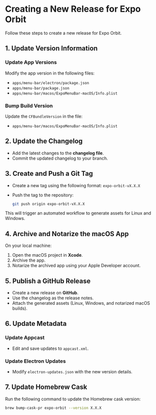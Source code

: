 # **Creating a New Release for Expo Orbit**

Follow these steps to create a new release for Expo Orbit.

## **1. Update Version Information**

### Update App Versions

Modify the app version in the following files:

- `apps/menu-bar/electron/package.json`
- `apps/menu-bar/package.json`
- `apps/menu-bar/macos/ExpoMenuBar-macOS/Info.plist`

### Bump Build Version

Update the `CFBundleVersion` in the file:

- `apps/menu-bar/macos/ExpoMenuBar-macOS/Info.plist`

## **2. Update the Changelog**

- Add the latest changes to the **changelog file**.
- Commit the updated changelog to your branch.

## **3. Create and Push a Git Tag**

- Create a new tag using the following format:
  `expo-orbit-vX.X.X`

- Push the tag to the repository:
  ```bash
  git push origin expo-orbit-vX.X.X
  ```

This will trigger an automated workflow to generate assets for Linux and Windows.

## **4. Archive and Notarize the macOS App**

On your local machine:

1. Open the macOS project in **Xcode**.
2. Archive the app.
3. Notarize the archived app using your Apple Developer account.

## **5. Publish a GitHub Release**

- Create a new release on **GitHub**.
- Use the changelog as the release notes.
- Attach the generated assets (Linux, Windows, and notarized macOS builds).

## **6. Update Metadata**

### Update Appcast

- Edit and save updates to `appcast.xml`.

### Update Electron Updates

- Modify `electron-updates.json` with the new version details.

## **7. Update Homebrew Cask**

Run the following command to update the Homebrew cask version:

```bash
brew bump-cask-pr expo-orbit --version X.X.X
```
